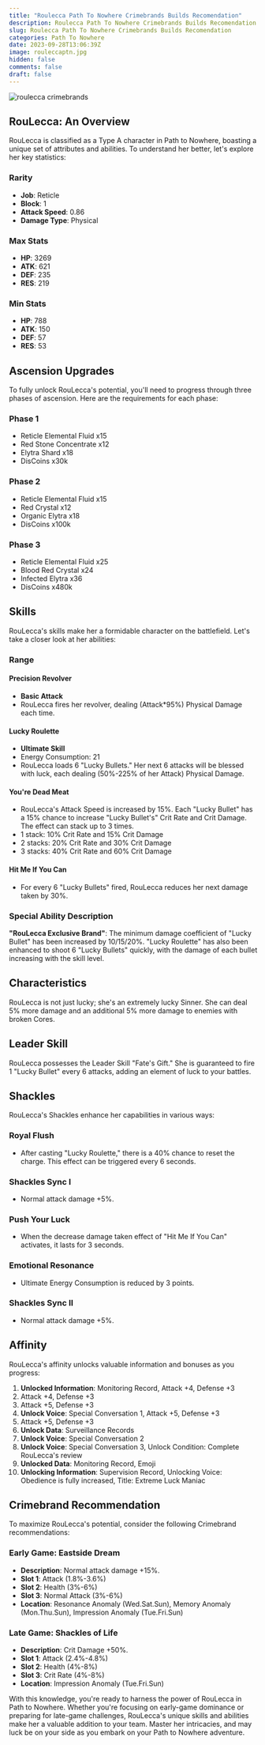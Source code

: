 ```yaml
---
title: "Roulecca Path To Nowhere Crimebrands Builds Recomendation"
description: Roulecca Path To Nowhere Crimebrands Builds Recomendation
slug: Roulecca Path To Nowhere Crimebrands Builds Recomendation
categories: Path To Nowhere
date: 2023-09-28T13:06:39Z
image: rouleccaptn.jpg
hidden: false
comments: false
draft: false
---
```


![roulecca crimebrands](rouleccaptn.jpg)

## RouLecca: An Overview

RouLecca is classified as a Type A character in Path to Nowhere, boasting a unique set of attributes and abilities. To understand her better, let's explore her key statistics:

### Rarity
- **Job**: Reticle
- **Block**: 1
- **Attack Speed**: 0.86
- **Damage Type**: Physical

### Max Stats
- **HP**: 3269
- **ATK**: 621
- **DEF**: 235
- **RES**: 219

### Min Stats
- **HP**: 788
- **ATK**: 150
- **DEF**: 57
- **RES**: 53

## Ascension Upgrades

To fully unlock RouLecca's potential, you'll need to progress through three phases of ascension. Here are the requirements for each phase:

### Phase 1
- Reticle Elemental Fluid x15
- Red Stone Concentrate x12
- Elytra Shard x18
- DisCoins x30k

### Phase 2
- Reticle Elemental Fluid x15
- Red Crystal x12
- Organic Elytra x18
- DisCoins x100k

### Phase 3
- Reticle Elemental Fluid x25
- Blood Red Crystal x24
- Infected Elytra x36
- DisCoins x480k

## Skills

RouLecca's skills make her a formidable character on the battlefield. Let's take a closer look at her abilities:

### Range

#### Precision Revolver
- **Basic Attack**
- RouLecca fires her revolver, dealing (Attack*95%) Physical Damage each time.

#### Lucky Roulette
- **Ultimate Skill**
- Energy Consumption: 21
- RouLecca loads 6 "Lucky Bullets." Her next 6 attacks will be blessed with luck, each dealing (50%-225% of her Attack) Physical Damage.

#### You're Dead Meat
- RouLecca's Attack Speed is increased by 15%. Each "Lucky Bullet" has a 15% chance to increase "Lucky Bullet's" Crit Rate and Crit Damage. The effect can stack up to 3 times.
- 1 stack: 10% Crit Rate and 15% Crit Damage
- 2 stacks: 20% Crit Rate and 30% Crit Damage
- 3 stacks: 40% Crit Rate and 60% Crit Damage

#### Hit Me If You Can
- For every 6 "Lucky Bullets" fired, RouLecca reduces her next damage taken by 30%.

### Special Ability Description

**"RouLecca Exclusive Brand"**: The minimum damage coefficient of "Lucky Bullet" has been increased by 10/15/20%. "Lucky Roulette" has also been enhanced to shoot 6 "Lucky Bullets" quickly, with the damage of each bullet increasing with the skill level.

## Characteristics

RouLecca is not just lucky; she's an extremely lucky Sinner. She can deal 5% more damage and an additional 5% more damage to enemies with broken Cores.

## Leader Skill

RouLecca possesses the Leader Skill "Fate's Gift." She is guaranteed to fire 1 "Lucky Bullet" every 6 attacks, adding an element of luck to your battles.

## Shackles

RouLecca's Shackles enhance her capabilities in various ways:

### Royal Flush
- After casting "Lucky Roulette," there is a 40% chance to reset the charge. This effect can be triggered every 6 seconds.

### Shackles Sync I
- Normal attack damage +5%.

### Push Your Luck
- When the decrease damage taken effect of "Hit Me If You Can" activates, it lasts for 3 seconds.

### Emotional Resonance
- Ultimate Energy Consumption is reduced by 3 points.

### Shackles Sync II
- Normal attack damage +5%.

## Affinity

RouLecca's affinity unlocks valuable information and bonuses as you progress:

1. **Unlocked Information**: Monitoring Record, Attack +4, Defense +3
2. Attack +4, Defense +3
3. Attack +5, Defense +3
4. **Unlock Voice**: Special Conversation 1, Attack +5, Defense +3
5. Attack +5, Defense +3
6. **Unlock Data**: Surveillance Records
7. **Unlock Voice**: Special Conversation 2
8. **Unlock Voice**: Special Conversation 3, Unlock Condition: Complete RouLecca's review
9. **Unlocked Data**: Monitoring Record, Emoji
10. **Unlocking Information**: Supervision Record, Unlocking Voice: Obedience is fully increased, Title: Extreme Luck Maniac

## Crimebrand Recommendation

To maximize RouLecca's potential, consider the following Crimebrand recommendations:

### Early Game: Eastside Dream
- **Description**: Normal attack damage +15%.
- **Slot 1**: Attack (1.8%-3.6%)
- **Slot 2**: Health (3%-6%)
- **Slot 3**: Normal Attack (3%-6%)
- **Location**: Resonance Anomaly (Wed.Sat.Sun), Memory Anomaly (Mon.Thu.Sun), Impression Anomaly (Tue.Fri.Sun)

### Late Game: Shackles of Life
- **Description**: Crit Damage +50%.
- **Slot 1**: Attack (2.4%-4.8%)
- **Slot 2**: Health (4%-8%)
- **Slot 3**: Crit Rate (4%-8%)
- **Location**: Impression Anomaly (Tue.Fri.Sun)

With this knowledge, you're ready to harness the power of RouLecca in Path to Nowhere. Whether you're focusing on early-game dominance or preparing for late-game challenges, RouLecca's unique skills and abilities make her a valuable addition to your team. Master her intricacies, and may luck be on your side as you embark on your Path to Nowhere adventure.